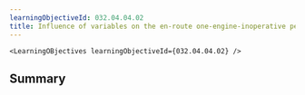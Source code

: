 ```yaml
---
learningObjectiveId: 032.04.04.02
title: Influence of variables on the en-route one-engine-inoperative performance
---
```


```tsx eval
<LearningOBjectives learningObjectiveId={032.04.04.02} />
```

## Summary
